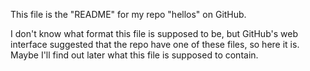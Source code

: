 This file is the "README" for my repo "hellos" on GitHub.

I don't know what format this file is supposed to be, but GitHub's web interface suggested that the repo have one of these files, so here it is. Maybe I'll find out later what this file is supposed to contain.
